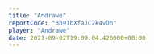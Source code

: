 ```yaml
---
title: "Andrawe"
reportCode: "3h91bXfaJC2k4vDn"
player: "Andrawe"
date: 2021-09-02T19:09:04.426000+00:00
---
```

